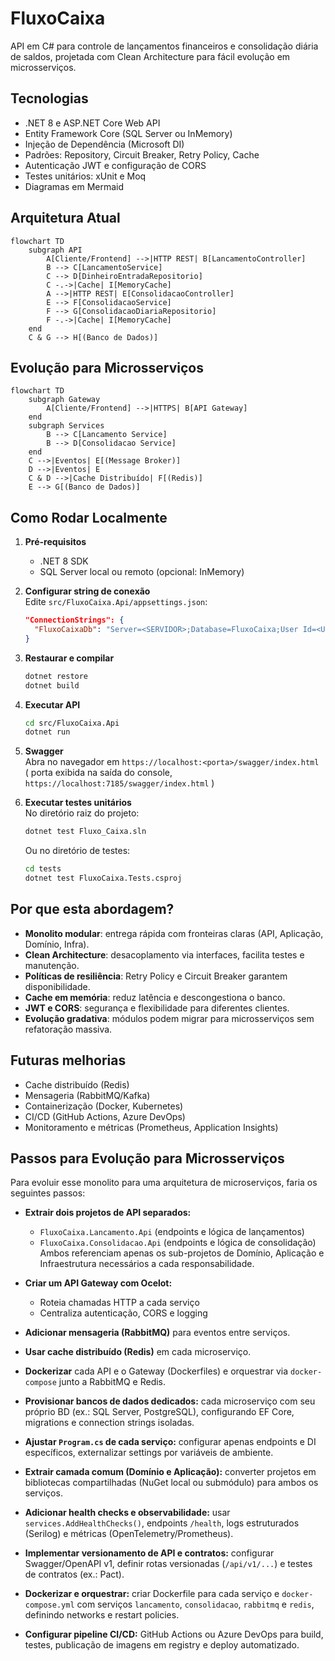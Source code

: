 # FluxoCaixa

API em C# para controle de lançamentos financeiros e consolidação diária de saldos,
projetada com Clean Architecture para fácil evolução em microsserviços.

## Tecnologias

- .NET 8 e ASP.NET Core Web API
- Entity Framework Core (SQL Server ou InMemory)
- Injeção de Dependência (Microsoft DI)
- Padrões: Repository, Circuit Breaker, Retry Policy, Cache
- Autenticação JWT e configuração de CORS
- Testes unitários: xUnit e Moq
- Diagramas em Mermaid

## Arquitetura Atual

```mermaid
flowchart TD
    subgraph API
        A[Cliente/Frontend] -->|HTTP REST| B[LancamentoController]
        B --> C[LancamentoService]
        C --> D[DinheiroEntradaRepositorio]
        C -.->|Cache| I[MemoryCache]
        A -->|HTTP REST| E[ConsolidacaoController]
        E --> F[ConsolidacaoService]
        F --> G[ConsolidacaoDiariaRepositorio]
        F -.->|Cache| I[MemoryCache]
    end
    C & G --> H[(Banco de Dados)]
```

## Evolução para Microsserviços

```mermaid
flowchart TD
    subgraph Gateway
        A[Cliente/Frontend] -->|HTTPS| B[API Gateway]
    end
    subgraph Services
        B --> C[Lancamento Service]
        B --> D[Consolidacao Service]
    end
    C -->|Eventos| E[(Message Broker)]
    D -->|Eventos| E
    C & D -->|Cache Distribuído| F[(Redis)]
    E --> G[(Banco de Dados)]
```

## Como Rodar Localmente

1. **Pré-requisitos**  
   - .NET 8 SDK  
   - SQL Server local ou remoto (opcional: InMemory)

2. **Configurar string de conexão**  
   Edite `src/FluxoCaixa.Api/appsettings.json`:
   ```json
   "ConnectionStrings": {
     "FluxoCaixaDb": "Server=<SERVIDOR>;Database=FluxoCaixa;User Id=<USUARIO>;Password=<SENHA>;TrustServerCertificate=True;"
   }
   ```

3. **Restaurar e compilar**  
   ```bash
   dotnet restore
   dotnet build
   ```

4. **Executar API**  
   ```bash
   cd src/FluxoCaixa.Api
   dotnet run
   ```

5. **Swagger**  
   Abra no navegador em `https://localhost:<porta>/swagger/index.html`  
   ( porta exibida na saída do console, `https://localhost:7185/swagger/index.html` )

6. **Executar testes unitários**  
   No diretório raiz do projeto:  
   ```bash
   dotnet test Fluxo_Caixa.sln
   ```
   Ou no diretório de testes:  
   ```bash
   cd tests
   dotnet test FluxoCaixa.Tests.csproj
   ```

## Por que esta abordagem?

- **Monolito modular**: entrega rápida com fronteiras claras (API, Aplicação, Domínio, Infra).  
- **Clean Architecture**: desacoplamento via interfaces, facilita testes e manutenção.  
- **Políticas de resiliência**: Retry Policy e Circuit Breaker garantem disponibilidade.  
- **Cache em memória**: reduz latência e descongestiona o banco.  
- **JWT e CORS**: segurança e flexibilidade para diferentes clientes.  
- **Evolução gradativa**: módulos podem migrar para microsserviços sem refatoração massiva.

## Futuras melhorias

- Cache distribuído (Redis)  
- Mensageria (RabbitMQ/Kafka)  
- Containerização (Docker, Kubernetes)  
- CI/CD (GitHub Actions, Azure DevOps)  
- Monitoramento e métricas (Prometheus, Application Insights)

## Passos para Evolução para Microsserviços
Para evoluir esse monolito para uma arquitetura de microserviços, faria os seguintes passos:

- **Extrair dois projetos de API separados:**
  - `FluxoCaixa.Lancamento.Api` (endpoints e lógica de lançamentos)
  - `FluxoCaixa.Consolidacao.Api` (endpoints e lógica de consolidação)
  Ambos referenciam apenas os sub-projetos de Domínio, Aplicação e Infraestrutura necessários a cada responsabilidade.

- **Criar um API Gateway com Ocelot:**
  - Roteia chamadas HTTP a cada serviço
  - Centraliza autenticação, CORS e logging

- **Adicionar mensageria (RabbitMQ)** para eventos entre serviços.

- **Usar cache distribuído (Redis)** em cada microserviço.

- **Dockerizar** cada API e o Gateway (Dockerfiles) e orquestrar via `docker-compose` junto a RabbitMQ e Redis.

- **Provisionar bancos de dados dedicados:** cada microserviço com seu próprio BD (ex.: SQL Server, PostgreSQL), configurando EF Core, migrations e connection strings isoladas.

- **Ajustar `Program.cs` de cada serviço:** configurar apenas endpoints e DI específicos, externalizar settings por variáveis de ambiente.

- **Extrair camada comum (Domínio e Aplicação):** converter projetos em bibliotecas compartilhadas (NuGet local ou submódulo) para ambos os serviços.

- **Adicionar health checks e observabilidade:** usar `services.AddHealthChecks()`, endpoints `/health`, logs estruturados (Serilog) e métricas (OpenTelemetry/Prometheus).

- **Implementar versionamento de API e contratos:** configurar Swagger/OpenAPI v1, definir rotas versionadas (`/api/v1/...`) e testes de contratos (ex.: Pact).

- **Dockerizar e orquestrar:** criar Dockerfile para cada serviço e `docker-compose.yml` com serviços `lancamento`, `consolidacao`, `rabbitmq` e `redis`, definindo networks e restart policies.

- **Configurar pipeline CI/CD:** GitHub Actions ou Azure DevOps para build, testes, publicação de imagens em registry e deploy automatizado.
